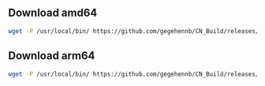 ## Download amd64

```bash
wget -P /usr/local/bin/ https://github.com/gegehennb/CN_Build/releases/download/main/caddy-linux-amd64.tar.gz && tar -xf /usr/local/bin/caddy-linux-amd64.tar.gz
```

## Download arm64

```bash
wget -P /usr/local/bin/ https://github.com/gegehennb/CN_Build/releases/download/main/caddy-linux-arm64.tar.gz && tar -xf /usr/local/bin/caddy-linux-arm64.tar.gz
```
